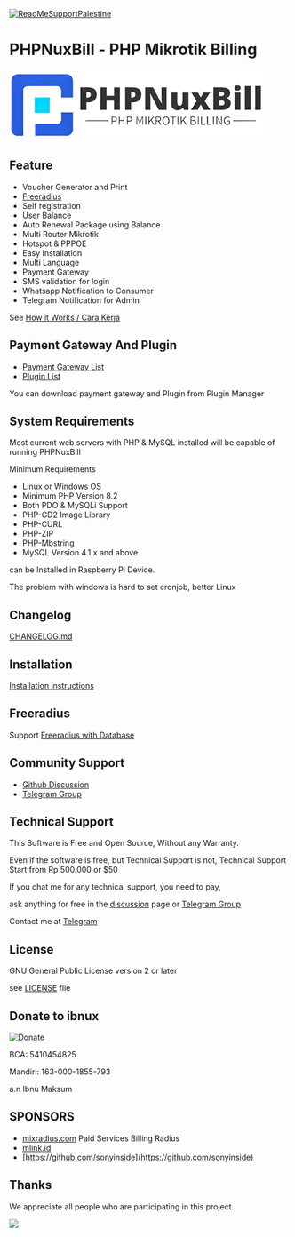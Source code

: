 [![ReadMeSupportPalestine](https://raw.githubusercontent.com/Safouene1/support-palestine-banner/master/banner-project.svg)](https://s.id/standwithpalestine)

# PHPNuxBill - PHP Mikrotik Billing

![PHPNuxBill](install/img/logo.png)

## Feature

- Voucher Generator and Print
- [Freeradius](https://github.com/hotspotbilling/phpnuxbill/wiki/FreeRadius)
- Self registration
- User Balance
- Auto Renewal Package using Balance
- Multi Router Mikrotik
- Hotspot & PPPOE
- Easy Installation
- Multi Language
- Payment Gateway
- SMS validation for login
- Whatsapp Notification to Consumer
- Telegram Notification for Admin

See [How it Works / Cara Kerja](https://github.com/hotspotbilling/phpnuxbill/wiki/How-It-Works---Cara-kerja)

## Payment Gateway And Plugin

- [Payment Gateway List](https://github.com/orgs/hotspotbilling/repositories?q=payment+gateway)
- [Plugin List](https://github.com/orgs/hotspotbilling/repositories?q=plugin)

You can download payment gateway and Plugin from Plugin Manager

## System Requirements

Most current web servers with PHP & MySQL installed will be capable of running PHPNuxBill

Minimum Requirements

- Linux or Windows OS
- Minimum PHP Version 8.2
- Both PDO & MySQLi Support
- PHP-GD2 Image Library
- PHP-CURL
- PHP-ZIP
- PHP-Mbstring
- MySQL Version 4.1.x and above

can be Installed in Raspberry Pi Device.

The problem with windows is hard to set cronjob, better Linux

## Changelog

[CHANGELOG.md](CHANGELOG.md)

## Installation

[Installation instructions](https://github.com/hotspotbilling/phpnuxbill/wiki)

## Freeradius

Support [Freeradius with Database](https://github.com/hotspotbilling/phpnuxbill/wiki/FreeRadius)

## Community Support

- [Github Discussion](https://github.com/hotspotbilling/phpnuxbill/discussions)
- [Telegram Group](https://t.me/phpmixbill)

## Technical Support

This Software is Free and Open Source, Without any Warranty.

Even if the software is free, but Technical Support is not,
Technical Support Start from Rp 500.000 or $50

If you chat me for any technical support,
you need to pay,

ask anything for free in the [discussion](/hotspotbilling/phpnuxbill/discussions) page or [Telegram Group](https://t.me/phpnuxbill)

Contact me at [Telegram](https://t.me/ibnux)

## License

GNU General Public License version 2 or later

see [LICENSE](LICENSE) file

## Donate to ibnux

[![Donate](https://img.shields.io/badge/Donate-PayPal-green.svg)](https://paypal.me/ibnux)

BCA: 5410454825

Mandiri: 163-000-1855-793

a.n Ibnu Maksum

## SPONSORS

- [mixradius.com](https://mixradius.com/) Paid Services Billing Radius
- [mlink.id](https://mlink.id)
- [https://github.com/sonyinside](https://github.com/sonyinside)

## Thanks

We appreciate all people who are participating in this project.

<a href="https://github.com/hotspotbilling/phpnuxbill/graphs/contributors">
  <img src="https://contrib.rocks/image?repo=hotspotbilling/phpnuxbill" />
</a>
